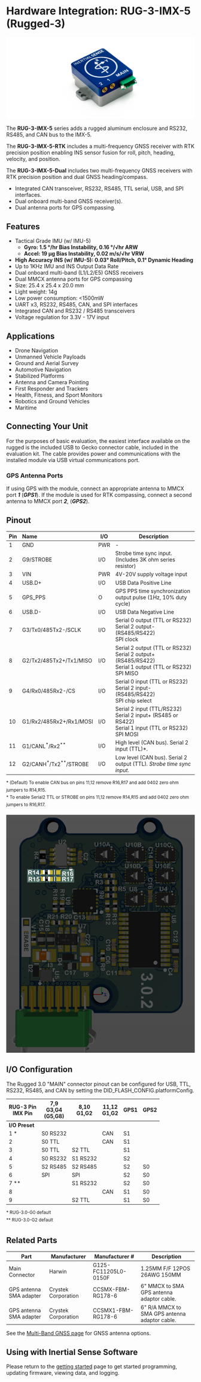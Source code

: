 # Hardware Integration: RUG-3-IMX-5 (Rugged-3)

<center>

![uINS_rugged_thumb](../images/RUG-3.0-G2.png)

</center>

The **RUG-3-IMX-5** series adds a rugged aluminum enclosure and RS232, RS485, and CAN bus to the IMX-5. 

The **RUG-3-IMX-5-RTK** includes a multi-frequency GNSS receiver with RTK precision position enabling INS sensor fusion for roll, pitch, heading, velocity, and position. 

The **RUG-3-IMX-5-Dual** includes two multi-frequency GNSS receivers with RTK precision position and dual GNSS heading/compass. 

- Integrated CAN transceiver, RS232, RS485, TTL serial, USB, and SPI interfaces.
- Dual onboard multi-band GNSS receiver(s).
- Dual antenna ports for GPS compassing.

## Features

- Tactical Grade IMU (w/ IMU-5)
  - **Gyro: 1.5 °/hr Bias Instability, 0.16 °/√hr ARW**
  - **Accel: 19 µg Bias Instability, 0.02 m/s/√hr VRW**
- **High Accuracy INS (w/ IMU-5): 0.03° Roll/Pitch, 0.1° Dynamic Heading**
- Up to 1KHz IMU and INS Output Data Rate
- Dual onboard multi-band (L1/L2/E5) GNSS receivers
- Dual MMCX antenna ports for GPS compassing
- Size: 25.4 x 25.4 x 20.0 mm
- Light weight: 14g
- Low power consumption: <1500mW
- UART x3, RS232, RS485, CAN, and SPI interfaces
- Integrated CAN and RS232 / RS485 transceivers
- Voltage regulation for 3.3V - 17V input

## Applications

- Drone Navigation
- Unmanned Vehicle Payloads
- Ground and Aerial Survey
- Automotive Navigation
- Stabilized Platforms
- Antenna and Camera Pointing
- First Responder and Trackers
- Health, Fitness, and Sport Monitors
- Robotics and Ground Vehicles
- Maritime

## Connecting Your Unit

For the purposes of basic evaluation, the easiest interface available on the rugged is the included USB to Gecko connector cable, included in the evaluation kit. The cable provides power and communications with the installed module via USB virtual communications port.

### GPS Antenna Ports

If using GPS with the module, connect an appropriate antenna to MMCX port ***1*** (***GPS1***).  If the module is used for RTK compassing, connect a second antenna to MMCX port ***2***, (***GPS2***).  

## Pinout

| Pin  | Name                                        | I/O  | Description                                                  |
| ---- | :------------------------------------------ | ---- | ------------------------------------------------------------ |
| 1    | GND                                         | PWR  | -                                                            |
| 2    | G9/STROBE                                   | I/O  | Strobe time sync input.  (Includes 3K ohm series resistor)   |
| 3    | VIN                                         | PWR  | 4V-20V supply voltage input                                  |
| 4    | USB.D+                                      | I/O  | USB Data Positive Line                                       |
| 5    | GPS_PPS                                     | O    | GPS PPS time synchronization output pulse (1Hz, 10% duty cycle) |
| 6    | USB.D-                                      | I/O  | USB Data Negative Line                                       |
| 7    | G3/Tx0/485Tx2-/SCLK                         | I/O  | Serial 0 output (TTL or RS232)<br/>Serial 2 output- (RS485/RS422)<br/>SPI clock |
| 8    | G2/Tx2/485Tx2+/Tx1/MISO                     | I/O  | Serial 2 output (TTL or RS232)<br/>Serial 2 output+ (RS485/RS422)<br/>Serial 1 output (TTL or RS232)<br/>SPI MISO |
| 9    | G4/Rx0/485Rx2-/CS                           | I/O  | Serial 0 input (TTL or RS232)<br/>Serial 2 input- (RS485/RS422)<br/>SPI chip select |
| 10   | G1/Rx2/485Rx2+/Rx1/MOSI                     | I/O  | Serial 2 input (TTL/RS232)<br/>Serial 2 input+ (RS485 or RS422)<br/>Serial 1 input (TTL or RS232)<br/>SPI MOSI |
| 11   | G1/CANL<sup>*</sup>/Rx2<sup>**</sup>        | I/O  | High level (CAN bus). Serial 2 input (TTL)*.                 |
| 12   | G2/CANH<sup>*</sup>/Tx2<sup>**</sup>/STROBE | I/O  | Low level (CAN bus). Serial 2 output (TTL)*. Strobe time sync input*. |

<sup>* (Default) To enable CAN bus on pins 11,12 remove R16,R17 and add 0402 zero ohm jumpers to R14,R15.<br/>* To enable Serial2 TTL or STROBE on pins 11,12 remove R14,R15 and add 0402 zero ohm jumpers to R16,R17.</sup>

![Rugged-3 Pin 11,12 SMT Jumpers](images/rug3_can_ser2_jumpers.png)

## I/O Configuration

The Rugged 3.0 "MAIN" connector pinout can be configured for USB, TTL, RS232, RS485, and CAN by setting the DID_FLASH_CONFIG.platformConfig.

| RUG-3 Pin<br/>IMX Pin | 7,9<br/>G3,G4<br/>(G5,G8) | 8,10<br/>G1,G2 | 11,12<br/>G1,G2 | GPS1 | GPS2 |
| --------------------- | ------------------------- | -------------- | --------------- | ---- | ---- |
| **I/O Preset**        |                           |                |                 |      |      |
| 1 *                   | S0 RS232                  |                | CAN             | S1   |      |
| 2                     | S0 TTL                    |                | CAN             | S1   |      |
| 3                     | S0 TTL                    | S2 TTL         |                 | S1   |      |
| 4                     | S0 RS232                  | S1 RS232       |                 | S2   |      |
| 5                     | S2 RS485                  | S2 RS485       |                 | S2   | S0   |
| 6                     | SPI                       | SPI            |                 | S2   | S0   |
| 7 **                  |                           | S1 RS232       |                 | S2   | S0   |
| 8                     |                           |                | CAN             | S1   | S0   |
| 9                     |                           | S2 TTL         |                 | S1   | S0   |

<sup>\* RUG-3.0-G0 default<br/>\** RUG-3.0-G2 default</sup>

## Related Parts

| Part                    | Manufacturer        | Manufacturer #       | Description                                   |
| ----------------------- | ------------------- | -------------------- | --------------------------------------------- |
| Main Connector          | Harwin              | G125-FC11205L0-0150F | 1.25MM F/F 12POS 26AWG 150MM                  |
| GPS antenna SMA adapter | Crystek Corporation | CCSMX-FBM-RG178-6    | 6" MMCX to SMA GPS antenna adaptor cable.     |
| GPS antenna SMA adapter | Crystek Corporation | CCSMX1-FBM-RG178-6   | 6" R/A MMCX to SMA GPS antenna adaptor cable. |

See the [Multi-Band GNSS page](../../gnss/multi_band_gnss/#multi-band-gnss-components) for GNSS antenna options.

## Using with Inertial Sense Software

Please return to the [getting started](../../getting-started/getting-started.md) page to get started programming, updating firmware, viewing data, and logging. 
